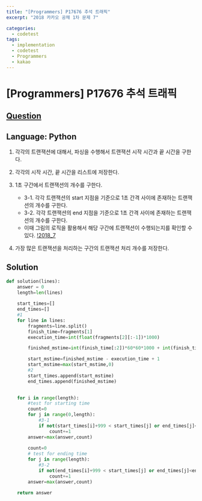 ```yaml
---
title: "[Programmers] P17676 추석 트래픽"
excerpt: "2018 카카오 공채 1차 문제 7"

categories:
  - codetest
tags:
  - implementation
  - codetest
  - Programmers
  - kakao
---
```

# [Programmers] P17676 추석 트래픽
## [Question](https://school.programmers.co.kr/learn/courses/30/lessons/17676)
## Language: Python

1. 각각의 트랜잭션에 대해서, 파싱을 수행해서 트랜잭션 시작 시간과 끝 시간을 구한다.

2. 각각의 시작 시간, 끝 시간을 리스트에 저장한다.

3. 1초 구간에서 트랜잭션의 개수를 구한다.
    - 3-1. 각각 트랜잭션의 start 지점을 기준으로 1초 간격 사이에 존재하는 트랜잭션의 개수를 구한다.
    - 3-2. 각각 트랜잭션의 end 지점을 기준으로 1초 간격 사이에 존재하는 트랜잭션의 개수를 구한다. 
    - 이때 그림의 로직을 활용해서 해당 구간에 트랜잭션이 수행되는지를 확인할 수 있다.
[!2018_7](/assets/images/algorithm/2018_7.png)

4. 가장 많은 트랜잭션을 처리하는 구간의 트랜잭션 처리 개수를 저장한다.



## Solution

```python
def solution(lines):
    answer = 0
    length=len(lines)
    
    start_times=[]
    end_times=[]
    #1
    for line in lines:
        fragments=line.split()
        finish_time=fragments[1]
        execution_time=int(float(fragments[2][:-1])*1000)

        finished_mstime=int(finish_time[:2])*60*60*1000 + int(finish_time[3:5])*60*1000 + int(finish_time[6:8])*1000 + int(finish_time[9:])

        start_mstime=finished_mstime - execution_time + 1     
        start_mstime=max(start_mstime,0)
        #2
        start_times.append(start_mstime)
        end_times.append(finished_mstime)
        

    for i in range(length):
        #test for starting time
        count=0
        for j in range(0,length):
            #3-1
            if not(start_times[i]+999 < start_times[j] or end_times[j]<start_times[i]):
                count+=1
        answer=max(answer,count)
        
        count=0
        # test for ending time
        for j in range(length):
            #3-2
            if not(end_times[i]+999 < start_times[j] or end_times[j]<end_times[i]):
                count+=1
        answer=max(answer,count)

    return answer
```
